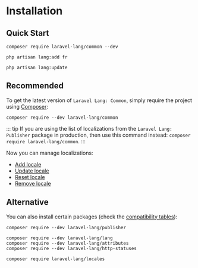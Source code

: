 # Installation

## Quick Start

```bash:no-line-numbers
composer require laravel-lang/common --dev

php artisan lang:add fr

php artisan lang:update
```

## Recommended

To get the latest version of `Laravel Lang: Common`, simply require the project using [Composer](https://getcomposer.org):

```bash:no-line-numbers
composer require --dev laravel-lang/common
```

::: tip
If you are using the list of localizations from the `Laravel Lang: Publisher` package in production, then use this command instead: `composer require laravel-lang/common`.
:::

Now you can manage localizations:

* [Add locale](../usage/add-locales.md)
* [Update locale](../usage/update-locales.md)
* [Reset locale](../usage/reset-locales.md)
* [Remove locale](../usage/remove-locales.md)

## Alternative

You can also install certain packages (check the [compatibility tables](compatibility/index.md)):

```bash:no-line-numbers
composer require --dev laravel-lang/publisher

composer require --dev laravel-lang/lang
composer require --dev laravel-lang/attributes
composer require --dev laravel-lang/http-statuses

composer require laravel-lang/locales
```
